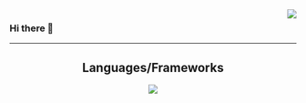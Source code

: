 <img align="right" src="https://visitor-badge.laobi.icu/badge?page_id=mik3ymikes.mik3ymikes" />

### Hi there 👋






<hr>
<h2 align="center"> Languages/Frameworks </h2>


<p align="center">
  <a href="https://skillicons.dev">
    <img src="https://skillicons.dev/icons?i=html,css,javascript,angular,github,typescript,bootstrap" />
  </a>
</p>

<!--
**mik3ymikes/mik3ymikes** is a ✨ _special_ ✨ repository because its `README.md` (this file) appears on your GitHub profile.

![visitors](https://visitor-badge.laobi.icu/badge?page_id=page.id)

